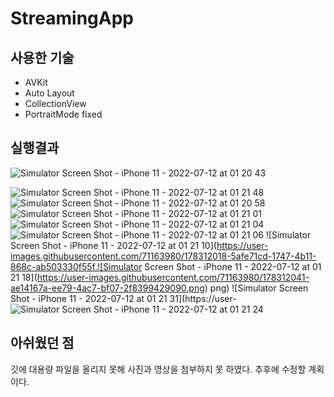 # StreamingApp

## 사용한 기술
 * AVKit
 * Auto Layout
 * CollectionView
 * PortraitMode fixed
 
## 실행결과

![Simulator Screen Shot - iPhone 11 - 2022-07-12 at 01 20 43](https://user-images.githubusercontent.com/71163980/178311453-7499eba9-9d48-43c4-b63e-520d435999c1.png)

![Simulator Screen Shot - iPhone 11 - 2022-07-12 at 01 21 48](https://user-images.githubusercontent.com/71163980/178311920-f9d23a38-cb74-4bda-b6de-643bf6bb4515.png)
![Simulator Screen Shot - iPhone 11 - 2022-07-12 at 01 20 58](https://user-images.githubusercontent.com/71163980/178311951-3ca6056f-2174-4985-9964-2ed7c96c7dd1.png)
![Simulator Screen Shot - iPhone 11 - 2022-07-12 at 01 21 01](https://user-images.githubusercontent.com/71163980/178311961-6c242aa4-1571-446e-81cb-21567f3a0c4c.png)
![Simulator Screen Shot - iPhone 11 - 2022-07-12 at 01 21 04](https://user-images.githubusercontent.com/71163980/178311969-9fa43cbd-fed2-41f9-97c8-5528cb09feec.png)
![Simulator Screen Shot - iPhone 11 - 2022-07-12 at 01 21 06](https://user-images.githubusercontent.com/71163980/178312002-f0049249-926a-45b1-87fd-e9f9d9807253.png)
![Simulator Screen Shot - iPhone 11 - 2022-07-12 at 01 21 10](https://user-images.githubusercontent.com/71163980/178312018-5afe71cd-1747-4b11-868c-ab503330f55f.![Simulator Screen Shot - iPhone 11 - 2022-07-12 at 01 21 18](https://user-images.githubusercontent.com/71163980/178312041-ae14167a-ee79-4ac7-bf07-2f8399429090.png)
png)
![Simulator Screen Shot - iPhone 11 - 2022-07-12 at 01 21 31](https://user-![Simulator Screen Shot - iPhone 11 - 2022-07-12 at 01 21 24](https://user-images.githubusercontent.com/71163980/178312045-7bf9b36b-964f-4841-920c-9188118bd503.png)






## 아쉬웠던 점

깃에 대용량 파일을 올리지 못해 사진과 영상을 첨부하지 못 하였다. 추후에 수정할 계획이다.
